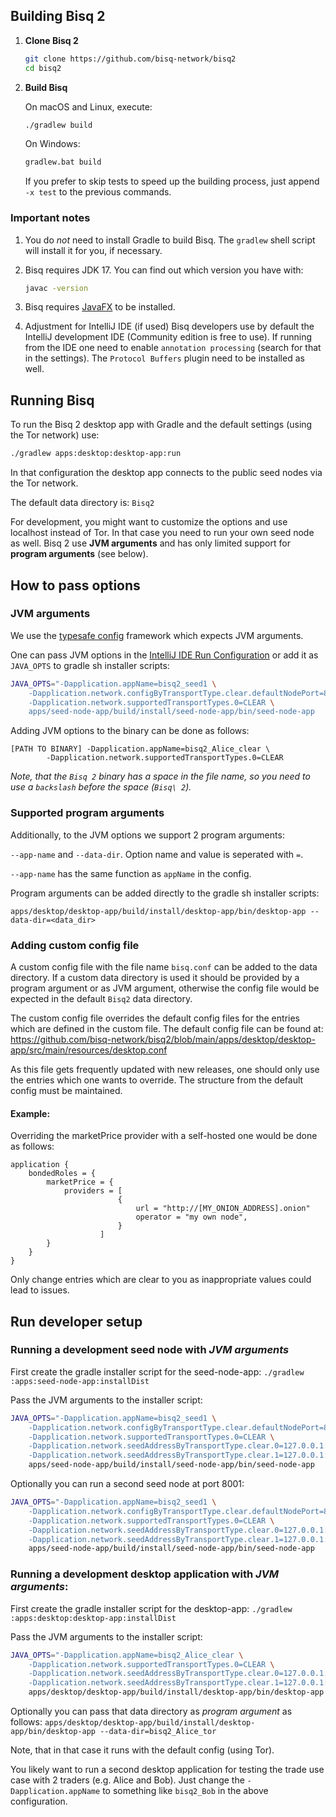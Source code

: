 ## Building Bisq 2

1. **Clone Bisq 2**

   ```sh
   git clone https://github.com/bisq-network/bisq2
   cd bisq2
   ```

2. **Build Bisq**

   On macOS and Linux, execute:
   ```sh
   ./gradlew build
   ```

   On Windows:
   ```cmd
   gradlew.bat build
   ```

   If you prefer to skip tests to speed up the building process, just append `-x test` to the previous commands.

### Important notes

1. You do _not_ need to install Gradle to build Bisq. The `gradlew` shell script will install it for you, if necessary.

2. Bisq requires JDK 17. You can find out which
   version you have with:

   ```sh
   javac -version
   ```
3. Bisq requires [JavaFX](https://openjfx.io/openjfx-docs/) to be installed.

4. Adjustment for IntelliJ IDE (if used)
   Bisq developers use by default the IntelliJ development IDE (Community edition is free to use).
   If running from the IDE one need to enable `annotation processing` (search for that in the settings).
   The `Protocol Buffers` plugin need to be installed as well.

## Running Bisq

To run the Bisq 2 desktop app with Gradle and the default settings (using the Tor network) use:

```sh
./gradlew apps:desktop:desktop-app:run
```

In that configuration the desktop app connects to the public seed nodes via the Tor network.

The default data directory is: `Bisq2`

For development, you might want to customize the options and use localhost instead of Tor. In that case you need to run
your own seed node as well. Bisq 2 use **JVM arguments** and has only limited support for **program arguments** (see
below).

## How to pass options

### JVM arguments

We use the [typesafe config](https://github.com/lightbend/config) framework which expects JVM arguments.

One can pass JVM options in the [IntelliJ IDE Run Configuration](https://i.sstatic.net/gMWQX.png) or add it
as `JAVA_OPTS` to gradle sh installer scripts:

```sh
JAVA_OPTS="-Dapplication.appName=bisq2_seed1 \
    -Dapplication.network.configByTransportType.clear.defaultNodePort=8000 \
    -Dapplication.network.supportedTransportTypes.0=CLEAR \
    apps/seed-node-app/build/install/seed-node-app/bin/seed-node-app
```

Adding JVM options to the binary can be done as follows:

```
[PATH TO BINARY] -Dapplication.appName=bisq2_Alice_clear \
	    -Dapplication.network.supportedTransportTypes.0=CLEAR
```

_Note, that the `Bisq 2` binary has a space in the file name, so you need to use a `backslash` before the
space (`Bisq\ 2`)._

### Supported program arguments

Additionally, to the JVM options we support 2 program arguments:

`--app-name` and `--data-dir`. Option name and value is seperated with `=`.

`--app-name` has the same function as `appName` in the config.

Program arguments can be added directly to the gradle sh installer scripts:

`apps/desktop/desktop-app/build/install/desktop-app/bin/desktop-app --data-dir=<data_dir>`

### Adding custom config file

A custom config file with the file name `bisq.conf` can be added to the data directory.
If a custom data directory is used it should be provided by a program argument or as JVM argument,
otherwise the config file would be expected in the default `Bisq2` data directory.

The custom config file overrides the default config files for the entries which are defined in the custom file.
The default config file can be found at:
https://github.com/bisq-network/bisq2/blob/main/apps/desktop/desktop-app/src/main/resources/desktop.conf

As this file gets frequently updated with new releases, one should only use the entries which one wants to override.
The structure from the default config must be maintained.

#### Example:

Overriding the marketPrice provider with a self-hosted one would be done as follows:

```
application {
    bondedRoles = {
        marketPrice = {
            providers = [
                        {
                            url = "http://[MY_ONION_ADDRESS].onion"
                            operator = "my own node",
                        }
                    ]
        }
    }
}
```

Only change entries which are clear to you as inappropriate values could lead to issues.

## Run developer setup

### Running a development seed node with *JVM arguments*

First create the gradle installer script for the seed-node-app:
`./gradlew :apps:seed-node-app:installDist`

Pass the JVM arguments to the installer script:
```sh
JAVA_OPTS="-Dapplication.appName=bisq2_seed1 \
    -Dapplication.network.configByTransportType.clear.defaultNodePort=8000 \
    -Dapplication.network.supportedTransportTypes.0=CLEAR \
    -Dapplication.network.seedAddressByTransportType.clear.0=127.0.0.1:8000 \
    -Dapplication.network.seedAddressByTransportType.clear.1=127.0.0.1:8001" \
    apps/seed-node-app/build/install/seed-node-app/bin/seed-node-app
```

Optionally you can run a second seed node at port 8001:

```sh
JAVA_OPTS="-Dapplication.appName=bisq2_seed1 \
    -Dapplication.network.configByTransportType.clear.defaultNodePort=8001 \
    -Dapplication.network.supportedTransportTypes.0=CLEAR \
    -Dapplication.network.seedAddressByTransportType.clear.0=127.0.0.1:8000 \
    -Dapplication.network.seedAddressByTransportType.clear.1=127.0.0.1:8001" \
    apps/seed-node-app/build/install/seed-node-app/bin/seed-node-app
```

### Running a development desktop application with *JVM arguments*:

First create the gradle installer script for the desktop-app:
`./gradlew :apps:desktop:desktop-app:installDist`

Pass the JVM arguments to the installer script:
```sh
JAVA_OPTS="-Dapplication.appName=bisq2_Alice_clear \
    -Dapplication.network.supportedTransportTypes.0=CLEAR \
    -Dapplication.network.seedAddressByTransportType.clear.0=127.0.0.1:8000 \
    -Dapplication.network.seedAddressByTransportType.clear.1=127.0.0.1:8001" \
    apps/desktop/desktop-app/build/install/desktop-app/bin/desktop-app
```

Optionally you can pass that data directory as *program argument* as follows:
`apps/desktop/desktop-app/build/install/desktop-app/bin/desktop-app --data-dir=bisq2_Alice_tor`

Note, that in that case it runs with the default config (using Tor).

You likely want to run a second desktop application for testing the trade use case with 2 traders (e.g. Alice and Bob).
Just change the `-Dapplication.appName` to something like `bisq2_Bob` in the above configuration.





